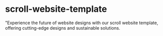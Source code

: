 # scroll-website-template
"Experience the future of website designs with our scroll website template, offering cutting-edge designs and sustainable solutions.
